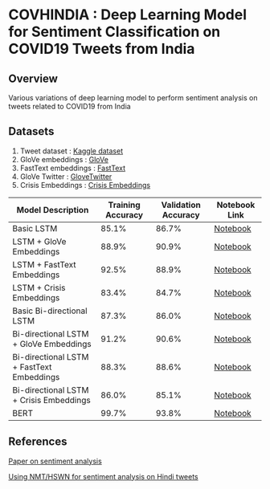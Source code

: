 # COVHINDIA : Deep Learning Model for Sentiment Classification on COVID19 Tweets from India

## Overview
Various variations of deep learning model to perform sentiment analysis on tweets related to COVID19 from India

## Datasets
1. Tweet dataset : [Kaggle dataset](https://www.kaggle.com/surajkum1198/twitterdata)
2. GloVe embeddings : [GloVe](https://www.kaggle.com/rtatman/glove-global-vectors-for-word-representation)
3. FastText embeddings : [FastText](https://www.kaggle.com/vsmolyakov/fasttext)
4. GloVe Twitter : [GloveTwitter](https://www.kaggle.com/bertcarremans/glovetwitter27b100dtxt)
5. Crisis Embeddings : [Crisis Embeddings](https://github.com/CrisisNLP/deep-learning-for-big-crisis-data)


| Model Description                         | Training Accuracy | Validation Accuracy | Notebook Link                                                                                                                                  |
|-------------------------------------------|-------------------|---------------------|------------------------------------------------------------------------------------------------------------------------------------------------|
| Basic LSTM                                | 85.1%             | 86.7%               | [Notebook](https://github.com/purvasingh96/Sentiment-Analysis-via-Deep-Learning-Model/blob/main/covhindia-bi-lstm-glove-fasttext-crisis.ipynb) |
| LSTM + GloVe Embeddings                   | 88.9%             | 90.9%               | [Notebook](https://github.com/purvasingh96/Sentiment-Analysis-via-Deep-Learning-Model/blob/main/covhindia-bi-lstm-glove-fasttext-crisis.ipynb) |
| LSTM + FastText Embeddings                | 92.5%             | 88.9%               | [Notebook](https://github.com/purvasingh96/Sentiment-Analysis-via-Deep-Learning-Model/blob/main/covhindia-bi-lstm-glove-fasttext-crisis.ipynb) |
| LSTM + Crisis Embeddings                  | 83.4%             | 84.7%               | [Notebook](https://github.com/purvasingh96/Sentiment-Analysis-via-Deep-Learning-Model/blob/main/covhindia-bi-lstm-glove-fasttext-crisis.ipynb) |
| Basic Bi-directional LSTM                 | 87.3%             | 86.0%               | [Notebook](https://github.com/purvasingh96/Sentiment-Analysis-via-Deep-Learning-Model/blob/main/covhindia-bi-lstm-glove-fasttext-crisis.ipynb) |
| Bi-directional LSTM + GloVe Embeddings    | 91.2%             | 90.6%               | [Notebook](https://github.com/purvasingh96/Sentiment-Analysis-via-Deep-Learning-Model/blob/main/covhindia-bi-lstm-glove-fasttext-crisis.ipynb) |
| Bi-directional LSTM + FastText Embeddings | 88.3%             | 88.6%               | [Notebook](https://github.com/purvasingh96/Sentiment-Analysis-via-Deep-Learning-Model/blob/main/covhindia-bi-lstm-glove-fasttext-crisis.ipynb) |
| Bi-directional LSTM + Crisis Embeddings   | 86.0%             | 85.1%               | [Notebook](https://github.com/purvasingh96/Sentiment-Analysis-via-Deep-Learning-Model/blob/main/covhindia-bi-lstm-glove-fasttext-crisis.ipynb) |
| BERT                                      | 99.7%             | 93.8%               | [Notebook](https://github.com/purvasingh96/Sentiment-Analysis-via-Deep-Learning-Model/blob/main/covhindia-bert.ipynb)                          |

## References

[Paper on sentiment analysis](https://ieeexplore.ieee.org/abstract/document/9207881)<br>

[Using NMT/HSWN for sentiment analysis on Hindi tweets](https://github.com/shubham721/Sentiment-Analysis-On-Hindi-Reviews/blob/22026e569c9e92bc7d89a0de3dad82d4b1672525/ResourceBasedSentimentClassification.py)


